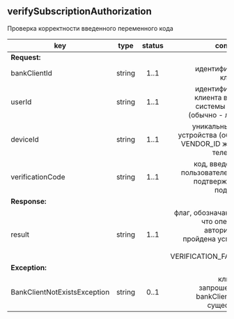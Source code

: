 ## verifySubscriptionAuthorization

Проверка корректности введенного переменного кода

key | type | status | comment
--- | ---- | :----: | ---:
**Request:** | | |
bankClientId | string | 1..1 | идентификатор клиента
userId | string | 1..1 | идентификатор клиента внутри системы Банка (обычно - логин)
deviceId | string | 1..1 | уникальный код устройства (обычно VENDOR_ID железа телефона)
verificationCode | string | 1..1 | код, введенный пользователем для подтверждения подписки
**Response:** | | |
result | string | 1..1 | флаг, обозначающий, что операция авторизация пройдена успешна {OK, VERIFICATION_FAILED}
**Exception:** | | |
BankClientNotExistsException | string | 0..1 | клиент с запрошенным bankClientId не существует
